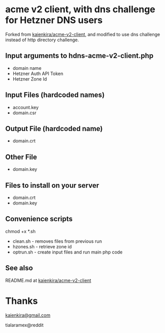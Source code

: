 # acme v2 client, with dns challenge for Hetzner DNS users
Forked from [kaienkira/acme-v2-client](https://github.com/kaienkira/acme-v2-client), and modified to use dns challenge instead of http directory challenge.

## Input arguments to hdns-acme-v2-client.php
* domain name
* Hetzner Auth API Token
* Hetzner Zone Id

## Input Files (hardcoded names)
* account.key
* domain.csr

## Output File (hardcoded name)
* domain.crt

## Other File
* domain.key

## Files to install on your server
* domain.crt
* domain.key

## Convenience scripts
chmod +x \*.sh

* clean.sh - removes files from previous run
* hzones.sh - retrieve zone id
* optrun.sh - create input files and run main php code

## See also
README.md at [kaienkira/acme-v2-client](https://github.com/kaienkira/acme-v2-client)

# Thanks
kaienkira@gmail.com

tialaramex@reddit
